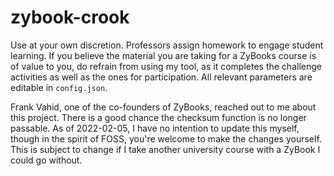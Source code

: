 # zybook-crook
Use at your own discretion.  Professors assign homework to engage student learning.  If you believe the material you are taking for a ZyBooks course is of value to you, do refrain from using my tool, as it completes the challenge activities as well as the ones for participation.  All relevant parameters are editable in `config.json`.

Frank Vahid, one of the co-founders of ZyBooks, reached out to me about this project.  There is a good chance the checksum function is no longer passable.  As of 2022-02-05, I have no intention to update this myself, though in the spirit of FOSS, you're welcome to make the changes yourself.  This is subject to change if I take another university course with a ZyBook I could go without.
